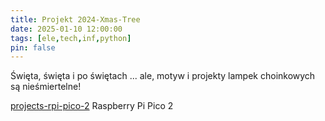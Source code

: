 ```yaml
---
title: Projekt 2024-Xmas-Tree
date: 2025-01-10 12:00:00
tags: [ele,tech,inf,python]
pin: false
---
```

Święta, święta i po świętach ... ale, motyw i projekty lampek choinkowych są nieśmiertelne!

[projects-rpi-pico-2](https://github.com/Lab4STEAM/projects-rpi-pico-2)
Raspberry Pi Pico 2
